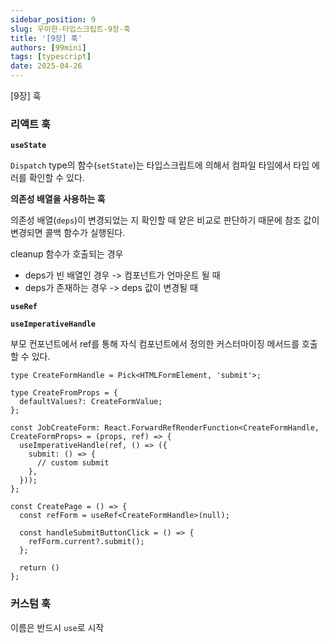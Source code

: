 ```yaml
---
sidebar_position: 9
slug: 우아한-타입스크립트-9장-훅
title: '[9장] 훅'
authors: [99mini]
tags: [typescript]
date: 2025-04-26
---
```


[9장] 훅

<!-- truncate -->

### 리액트 훅

**`useState`**

`Dispatch` type의 함수(`setState`)는 타입스크립트에 의해서 컴파일 타임에서 타입 에러를 확인할 수 있다.

**의존성 배열을 사용하는 훅**

의존성 배열(`deps`)이 변경되었는 지 확인할 때 얕은 비교로 판단하기 때문에 참조 값이 변경되면 콜백 함수가 실행된다.

cleanup 함수가 호출되는 경우

- deps가 빈 배열인 경우 -> 컴포넌트가 언마운트 될 때
- deps가 존재하는 경우 -> deps 값이 변경될 때

**`useRef`**

**`useImperativeHandle`**

부모 컨포넌트에서 ref를 통해 자식 컴포넌트에서 정의한 커스터마이징 메서드를 호출할 수 있다.

```tsx
type CreateFormHandle = Pick<HTMLFormElement, 'submit'>;

type CreateFromProps = {
  defaultValues?: CreateFormValue;
};

const JobCreateForm: React.ForwardRefRenderFunction<CreateFormHandle, CreateFormProps> = (props, ref) => {
  useImperativeHandle(ref, () => ({
    submit: () => {
      // custom submit
    },
  }));
};
```

```tsx
const CreatePage = () => {
  const refForm = useRef<CreateFormHandle>(null);

  const handleSubmitButtonClick = () => {
    refForm.current?.submit();
  };

  return ()
};
```

### 커스텀 훅

이름은 반드시 `use`로 시작

